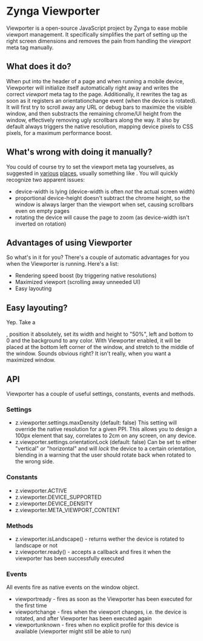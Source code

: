 Zynga Viewporter
================

Viewporter is a open-source JavaScript project by Zynga to ease mobile viewport management. It specifically simplifies the part of setting up the right screen dimensions and removes the pain from handling the *viewport* meta tag manually.

What does it do?
----------------

When put into the header of a page and when running a mobile device, Viewporter will initialize itself automatically right away and writes the correct *viewport* meta tag to the page. Additionally, it rewrites the tag as soon as it registers an orientationchange event (when the device is rotated). It will first try to scroll away any URL or debug bars to maximize the visible window, and then substracts the remaining chrome/UI height from the window, effectively removing ugly scrollbars along the way. It also by default always triggers the native resolution, mapping device pixels to CSS pixels, for a maximum performance boost.

What's wrong with doing it manually?
------------------------------------

You could of course try to set the viewport meta tag yourselves, as suggested in [various](https://developer.mozilla.org/en/mobile/viewport_meta_tag) [places](http://dev.opera.com/articles/view/an-introduction-to-meta-viewport-and-viewport/), usually something like *<meta name="viewport" content="width=device-width, initial-scale=1, maximum-scale=1">*. You will quickly recognize two apparent issues:

* device-width is lying (device-width is often *not* the actual screen width)
* proportional device-height doesn't subtract the chrome height, so the window is always larger than the viewport when set, causing scrollbars even on empty pages
* rotating the device will cause the page to zoom (as device-width isn't inverted on rotation)

Advantages of using Viewporter
--------------------

So what's in it for you? There's a couple of automatic advantages for you when the Viewporter is running. Here's a list:

* Rendering speed boost (by triggering native resolutions)
* Maximized viewport (scrolling away unneeded UI)
* Easy layouting

Easy layouting?
---------------

Yep. Take a *<div>*, position it absolutely, set its width and height to "50%", left and bottom to 0 and the background to any color. With Viewporter enabled,  it will be placed at the bottom left corner of the window, and stretch to the middle of the window. Sounds obvious right? It isn't really, when you want a maximized window.

API
---

Viewporter has a couple of useful settings, constants, events and methods.

### Settings

* z.viewporter.settings.maxDensity (default: false)
  This setting will override the native resolution for a given PPI. This allows you to design a 100px element that say, correlates to 2cm on any screen, on any device.
* z.viewporter.settings.orientationLock (default: false)
  Can be set to either "vertical" or "horizontal" and will *lock* the device to a certain orientation, blending in a warning that the user should rotate back when rotated to the wrong side.

### Constants

* z.viewporter.ACTIVE
* z.viewporter.DEVICE_SUPPORTED
* z.viewporter.DEVICE_DENSITY
* z.viewporter.META_VIEWPORT_CONTENT

### Methods

* z.viewporter.isLandscape() - returns wether the device is rotated to landscape or not
* z.viewporter.ready() - accepts a callback and fires it when the viewporter has been successfully executed

### Events

All events fire as native events on the window object.

* viewportready - fires as soon as the Viewporter has been executed for the first time
* viewportchange - fires when the viewport changes, i.e. the device is rotated, and after Viewporter has been executed again
* viewportunknown - fires when no explicit profile for this device is available (viewporter might still be able to run)